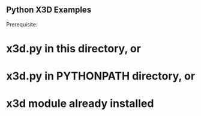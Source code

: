## Python X3D Examples

Prerequisite:
# x3d.py in this directory, or
# x3d.py in PYTHONPATH directory, or
# x3d module already installed
